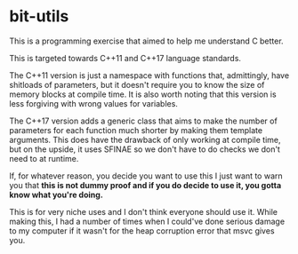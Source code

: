 # bit-utils
This is a programming exercise that aimed to help me understand C better.

This is targeted towards C++11 and C++17 language standards.

The C++11 version is just a namespace with functions that, admittingly, have shitloads of parameters, but it doesn't require you to know the size of memory blocks at compile time.
It is also worth noting that this version is less forgiving with wrong values for variables.

The C++17 version adds a generic class that aims to make the number of parameters for each function much shorter by making them template arguments. This does have the drawback of only working at compile time, but on the upside, it uses SFINAE so we don't have to do checks we don't need to at runtime.

If, for whatever reason, you decide you want to use this I just want to warn you that **this is not dummy proof and if you do decide to use it, you gotta know what you're doing.** 

This is for very niche uses and I don't think everyone should use it. While making this, I had a number of times when I could've done serious damage to my computer if it wasn't for the heap corruption error that msvc gives you.

